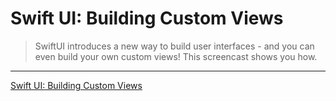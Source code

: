 # Swift UI: Building Custom Views

> SwiftUI introduces a new way to build user interfaces - and you can even build your own custom views! This screencast shows you how.

---

[Swift UI: Building Custom Views](https://www.raywenderlich.com/4313238-swift-ui-building-custom-views)

